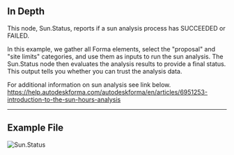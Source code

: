 ## In Depth
This node, Sun.Status, reports if a sun analysis process has SUCCEEDED or FAILED.

In this example, we gather all Forma elements, select the "proposal" and "site limits" categories, and use them as inputs to run the sun analysis. The Sun.Status node then evaluates the analysis results to provide a final status. This output tells you whether you can trust the analysis data.

For additional information on sun analysis see link below.
https://help.autodeskforma.com/autodeskforma/en/articles/6951253-introduction-to-the-sun-hours-analysis
___
## Example File

![Sun.Status](./Forma.Analysis.Sun.Status_img.jpg)